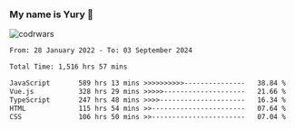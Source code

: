 ### My name is Yury 👋 
![codrwars](https://www.codewars.com/users/litury/badges/micro) 


<!--START_SECTION:waka-->

```txt
From: 28 January 2022 - To: 03 September 2024

Total Time: 1,516 hrs 57 mins

JavaScript       589 hrs 13 mins >>>>>>>>>>---------------   38.84 %
Vue.js           328 hrs 29 mins >>>>>--------------------   21.66 %
TypeScript       247 hrs 48 mins >>>>---------------------   16.34 %
HTML             115 hrs 54 mins >>-----------------------   07.64 %
CSS              106 hrs 50 mins >>-----------------------   07.04 %
```

<!--END_SECTION:waka-->

